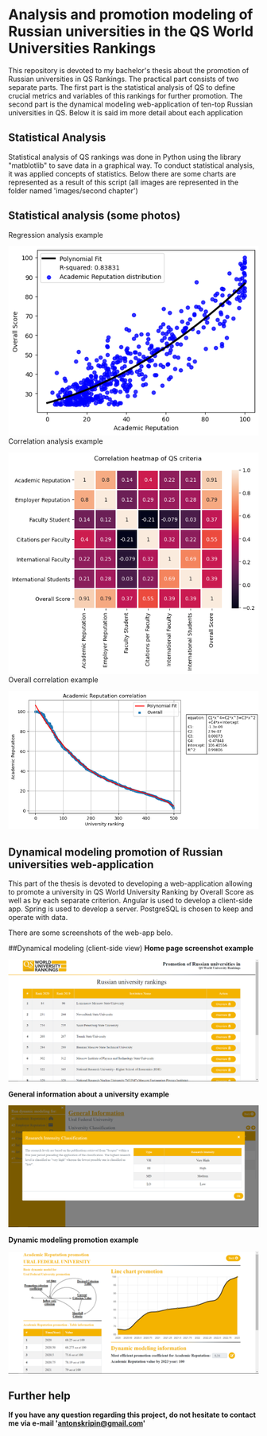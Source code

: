 # Analysis and promotion modeling of Russian universities in the QS World Universities Rankings
This repository is devoted to my bachelor's thesis about the promotion of Russian universities in QS Rankings.
The practical part consists of two separate parts.
The first part is the statistical analysis of QS to define crucial metrics and variables of this rankings for further promotion.
The second part is the dynamical modeling web-application of ten-top Russian universities in QS.
Below it is said im more detail about each application

## Statistical Analysis
Statistical analysis of QS rankings was done in Python using the library "matblotlib" to save data in a graphical way.
To conduct statistical analysis, it was applied concepts of statistics.
Below there are some charts are represented as a result of this script (all images are represented in the folder named 'images/second chapter')
## Statistical analysis (some photos)
Regression analysis example

![Alt text](./regression_analysis_example.png)
Correlation analysis example

![Alt text](./correlation_analysis_example.png)
Overall correlation example

![Alt text](./general_correlation_example.png)

## Dynamical modeling promotion of Russian universities web-application
This part of the thesis is devoted to developing a web-application allowing to promote a university in QS World University Ranking by Overall Score as well as by each separate criterion.
Angular is used to develop a client-side app.
Spring is used to develop a server.
PostgreSQL is chosen to keep and operate with data.

There are some screenshots of the web-app belo.

##Dynamical modeling (client-side view)
<b>Home page screenshot example</b>

![Alt text](./web_app_main_page_example.PNG)

<b>General information about a university example</b>

![Alt text](./web_app_general_information_page_example.PNG)

<b>Dynamic modeling promotion example<b>

![Alt text](./web_app_dynamic_modeling_page_example.PNG)


## Further help
If you have any question regarding this project, do not hesitate to contact me via e-mail 'antonskripin@gmail.com'
